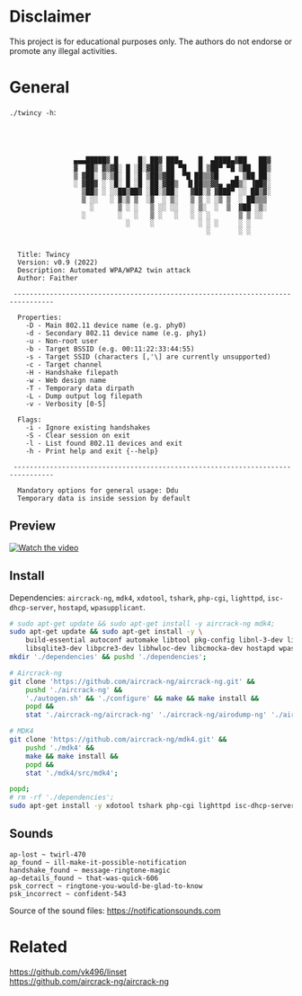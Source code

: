 # Disclaimer

This project is for educational purposes only. The authors do not endorse or promote any illegal activities.

# General

`./twincy -h`:
```




                ▄▄▄█████▓ █     █░ ██▓ ███▄    █  ▄████▄▓██   ██▓
                ▓  ██▒ ▓▒▓█░ █ ░█░▓██▒ ██ ▀█   █ ▒██▀ ▀█ ▒██  ██▒
                ▒ ▓██░ ▒░▒█░ █ ░█ ▒██▒▓██  ▀█ ██▒▒▓█    ▄ ▒██ ██░
                ░ ▓██▓ ░ ░█░ █ ░█ ░██░▓██▒  ▐▌██▒▒▓▓▄ ▄██▒░ ▐██▓░
                  ▒██▒ ░ ░░██▒██▓ ░██░▒██░   ▓██░▒ ▓███▀ ░░ ██▒▓░
                  ▒ ░░   ░ ▓░▒ ▒  ░▓  ░ ▒░   ▒ ▒ ░ ░▒ ▒  ░ ██▒▒▒ 
                    ░      ▒ ░ ░   ▒ ░░ ░░   ░ ▒░  ░  ▒  ▓██ ░▒░ 
                  ░        ░   ░   ▒ ░   ░   ░ ░ ░       ▒ ▒ ░░  
                             ░     ░           ░ ░ ░     ░ ░     
                                                 ░       ░ ░     


  Title: Twincy
  Version: v0.9 (2022)
  Description: Automated WPA/WPA2 twin attack
  Author: Faither

 --------------------------------------------------------------------------------

  Properties:
    -D - Main 802.11 device name (e.g. phy0)
    -d - Secondary 802.11 device name (e.g. phy1)
    -u - Non-root user
    -b - Target BSSID (e.g. 00:11:22:33:44:55)
    -s - Target SSID (characters [,'\] are currently unsupported)
    -c - Target channel
    -H - Handshake filepath
    -w - Web design name
    -T - Temporary data dirpath
    -L - Dump output log filepath
    -v - Verbosity [0-5]

  Flags:
    -i - Ignore existing handshakes
    -S - Clear session on exit
    -l - List found 802.11 devices and exit
    -h - Print help and exit {--help}

 --------------------------------------------------------------------------------

  Mandatory options for general usage: Ddu
  Temporary data is inside session by default
```

## Preview

[![Watch the video](https://user-images.githubusercontent.com/25136754/177021469-5f2b774a-e647-4e16-8633-43757d39297b.png)](https://mega.nz/file/tdsC0SrT#Qa3irO0VjBRGiP_6WcXd6r6wnfVRjOwh4aotd_Pk_mE) 

## Install

Dependencies: `aircrack-ng`, `mdk4`, `xdotool`, `tshark`, `php-cgi`, `lighttpd`, `isc-dhcp-server`, `hostapd`, `wpasupplicant`.

```bash
# sudo apt-get update && sudo apt-get install -y aircrack-ng mdk4;
sudo apt-get update && sudo apt-get install -y \
	build-essential autoconf automake libtool pkg-config libnl-3-dev libnl-genl-3-dev libssl-dev ethtool shtool rfkill zlib1g-dev libpcap-dev \
	libsqlite3-dev libpcre3-dev libhwloc-dev libcmocka-dev hostapd wpasupplicant tcpdump screen iw usbutils;
mkdir './dependencies' && pushd './dependencies';

# Aircrack-ng
git clone 'https://github.com/aircrack-ng/aircrack-ng.git' &&
	pushd './aircrack-ng' &&
	'./autogen.sh' && './configure' && make && make install &&
	popd &&
	stat './aircrack-ng/aircrack-ng' './aircrack-ng/airodump-ng' './aircrack-ng/scripts/airmon-ng';

# MDK4
git clone 'https://github.com/aircrack-ng/mdk4.git' &&
	pushd './mdk4' &&
	make && make install &&
	popd &&
	stat './mdk4/src/mdk4';

popd;
# rm -rf './dependencies';
sudo apt-get install -y xdotool tshark php-cgi lighttpd isc-dhcp-server wpasupplicant;
```

## Sounds

```
ap-lost ~ twirl-470
ap_found ~ ill-make-it-possible-notification
handshake_found ~ message-ringtone-magic
ap-details_found ~ that-was-quick-606
psk_correct ~ ringtone-you-would-be-glad-to-know
psk_incorrect ~ confident-543
```

Source of the sound files: https://notificationsounds.com

# Related

https://github.com/vk496/linset  
https://github.com/aircrack-ng/aircrack-ng
